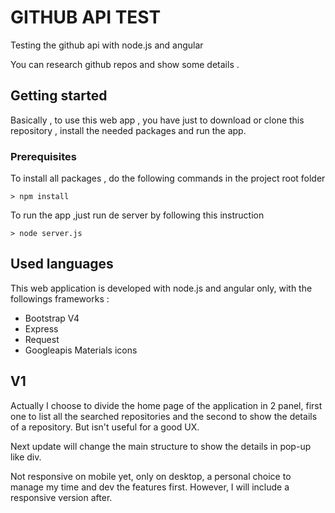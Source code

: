 # GITHUB API TEST
Testing the github api with node.js and angular

You can research github repos and show some details .

## Getting started

Basically , to use this web app , you have just to download or clone this repository , install the needed packages and run the app.

### Prerequisites

To install all packages , do the following commands in the project root folder
```
> npm install
```

To run the app ,just run de server  by following this instruction

```
> node server.js
```

## Used languages  

This web application is developed with node.js and angular only, with the followings frameworks :

* Bootstrap V4
* Express
* Request
* Googleapis Materials icons


## V1

Actually I choose to divide the home page of the application in 2 panel, first one to list all the searched repositories and the second to show the details of a repository. But isn't useful for a good UX.

Next update will change the main structure to show the details in pop-up like div.


Not  responsive on mobile yet, only on desktop, a personal choice to manage my time and dev the features first. However, I will include a responsive version after.
